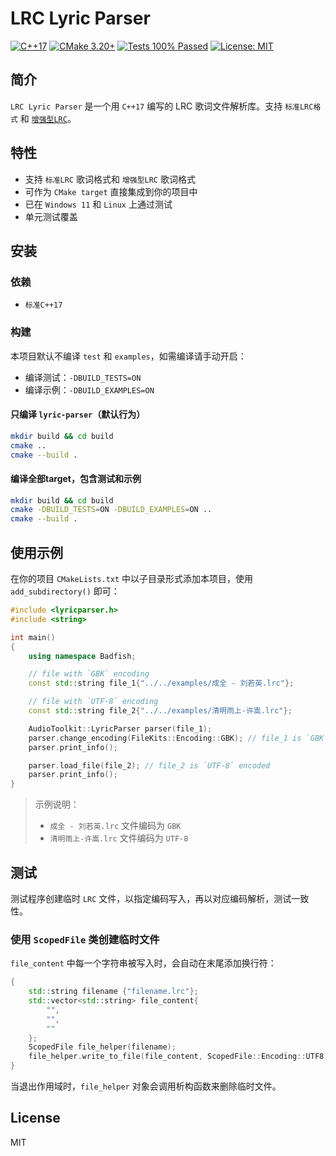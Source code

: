 # LRC Lyric Parser

[![C++17](https://img.shields.io/badge/C%2B%2B-17-blue?logo=c%2B%2B&logoColor=white&style=flat-square)](https://en.cppreference.com/w/cpp/17)
[![CMake 3.20+](https://img.shields.io/badge/CMake-3.20%2B-blue?logo=cmake&style=flat-square)](https://cmake.org/)
[![Tests 100% Passed](https://img.shields.io/badge/tests-100%25%20passing-brightgreen?style=flat-square&logo=checkmarx)]()
[![License: MIT](https://img.shields.io/badge/License-MIT-yellow.svg?style=flat-square)](LICENSE)

## 简介
`LRC Lyric Parser` 是一个用 `C++17` 编写的 LRC 歌词文件解析库。支持 `标准LRC格式` 和 [`增强型LRC`](https://en.wikipedia.org/wiki/LRC_(file_format))。

## 特性
- 支持 `标准LRC` 歌词格式和 `增强型LRC` 歌词格式
- 可作为 `CMake target` 直接集成到你的项目中
- 已在 `Windows 11` 和 `Linux` 上通过测试
- 单元测试覆盖

## 安装

### 依赖
- `标准C++17`

### 构建


本项目默认不编译 `test` 和 `examples`，如需编译请手动开启：

- 编译测试：`-DBUILD_TESTS=ON`
- 编译示例：`-DBUILD_EXAMPLES=ON`

#### 只编译 `lyric-parser`（默认行为）
```sh
mkdir build && cd build
cmake ..
cmake --build .
```

#### 编译全部target，包含测试和示例
```sh
mkdir build && cd build
cmake -DBUILD_TESTS=ON -DBUILD_EXAMPLES=ON ..
cmake --build .
```

## 使用示例
在你的项目 `CMakeLists.txt` 中以子目录形式添加本项目，使用 `add_subdirectory()` 即可：
```cpp
#include <lyricparser.h>
#include <string>

int main()
{
    using namespace Badfish;

    // file with `GBK` encoding
    const std::string file_1{"../../examples/成全 - 刘若英.lrc"};

    // file with `UTF-8` encoding
    const std::string file_2{"../../examples/清明雨上-许嵩.lrc"};

    AudioToolkit::LyricParser parser(file_1);
    parser.change_encoding(FileKits::Encoding::GBK); // file_1 is `GBK` encoded
    parser.print_info();

    parser.load_file(file_2); // file_2 is `UTF-8` encoded
    parser.print_info();
}
```

> 示例说明：
> - `成全 - 刘若英.lrc` 文件编码为 `GBK`
> - `清明雨上-许嵩.lrc` 文件编码为 `UTF-8`

## 测试
测试程序创建临时 `LRC` 文件，以指定编码写入，再以对应编码解析，测试一致性。

### 使用 `ScopedFile` 类创建临时文件
`file_content` 中每一个字符串被写入时，会自动在末尾添加换行符：
```cpp
{
    std::string filename {"filename.lrc"};
    std::vector<std::string> file_content{
        "",
        "",
        ""
    };
    ScopedFile file_helper(filename);
    file_helper.write_to_file(file_content, ScopedFile::Encoding::UTF8);
}
```
当退出作用域时，`file_helper` 对象会调用析构函数来删除临时文件。

## License
MIT
